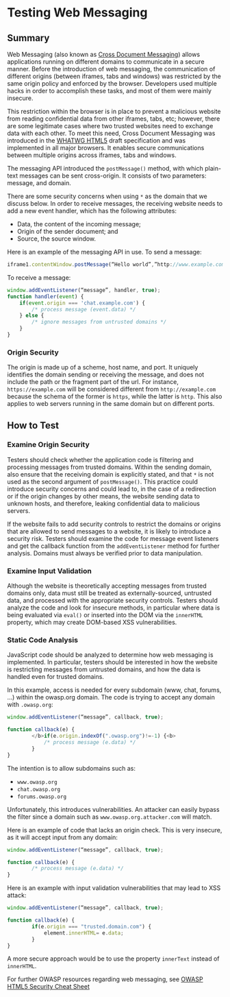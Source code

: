 # Testing Web Messaging

## Summary

Web Messaging (also known as [Cross Document Messaging](https://html.spec.whatwg.org/multipage/web-messaging.html#web-messaging)) allows applications running on different domains to communicate in a secure manner. Before the introduction of web messaging, the communication of different origins (between iframes, tabs and windows) was restricted by the same origin policy and enforced by the browser. Developers used multiple hacks in order to accomplish these tasks, and most of them were mainly insecure.

This restriction within the browser is in place to prevent a malicious website from reading confidential data from other iframes, tabs, etc; however, there are some legitimate cases where two trusted websites need to exchange data with each other. To meet this need, Cross Document Messaging was introduced in the [WHATWG HTML5](https://html.spec.whatwg.org/multipage/) draft specification and was implemented in all major browsers. It enables secure communications between multiple origins across iframes, tabs and windows.

The messaging API introduced the `postMessage()` method, with which plain-text messages can be sent cross-origin. It consists of two parameters: message, and domain.

There are some security concerns when using `*` as the domain that we discuss below. In order to receive messages, the receiving website needs to add a new event handler, which has the following attributes:

- Data, the content of the incoming message;
- Origin of the sender document; and
- Source, the source window.

Here is an example of the messaging API in use. To send a message:

```js
iframe1.contentWindow.postMessage(“Hello world”,”http://www.example.com”);
```

To receive a message:

```js
window.addEventListener(“message”, handler, true);
function handler(event) {
    if(event.origin === 'chat.example.com') {
        /* process message (event.data) */
    } else {
        /* ignore messages from untrusted domains */
    }
}
```

### Origin Security

The origin is made up of a scheme, host name, and port. It uniquely identifies the domain sending or receiving the message, and does not include the path or the fragment part of the url. For instance, `https://example.com` will be considered different from `http://example.com` because the schema of the former is `https`, while the latter is `http`. This also applies to web servers running in the same domain but on different ports.

## How to Test

### Examine Origin Security

Testers should check whether the application code is filtering and processing messages from trusted domains. Within the sending domain, also ensure that the receiving domain is explicitly stated, and that `*` is not used as the second argument of `postMessage()`. This practice could introduce security concerns and could lead to, in the case of a redirection or if the origin changes by other means, the website sending data to unknown hosts, and therefore, leaking confidential data to malicious servers.

If the website fails to add security controls to restrict the domains or origins that are allowed to send messages to a website, it is likely to introduce a security risk. Testers should examine the code for message event listeners and get the callback function from the `addEventListener` method for further analysis. Domains must always be verified prior to data manipulation.

### Examine Input Validation

Although the website is theoretically accepting messages from trusted domains only, data must still be treated as externally-sourced, untrusted data, and processed with the appropriate security controls. Testers should analyze the code and look for insecure methods, in particular where data is being evaluated via `eval()` or inserted into the DOM via the `innerHTML` property, which may create DOM-based XSS vulnerabilities.

### Static Code Analysis

JavaScript code should be analyzed to determine how web messaging is implemented. In particular, testers should be interested in how the website is restricting messages from untrusted domains, and how the data is handled even for trusted domains. 

In this example, access is needed for every subdomain (www, chat, forums, ...) within the owasp.org domain. The code is trying to accept any domain with `.owasp.org`:

```js
window.addEventListener(“message”, callback, true);

function callback(e) {
        </b>if(e.origin.indexOf(".owasp.org")!=-1) {<b>
            /* process message (e.data) */
        }
}
```

The intention is to allow subdomains such as:

- `www.owasp.org`
- `chat.owasp.org`
- `forums.owasp.org`

Unfortunately, this introduces vulnerabilities. An attacker can easily bypass the filter since a domain such as `www.owasp.org.attacker.com` will match.

Here is an example of code that lacks an origin check. This is very insecure, as it will accept input from any domain:

```js
window.addEventListener(“message”, callback, true);

function callback(e) {
        /* process message (e.data) */
}
```

Here is an example with input validation vulnerabilities that may lead to XSS attack:

```js
window.addEventListener(“message”, callback, true);

function callback(e) {
        if(e.origin === "trusted.domain.com") {
            element.innerHTML= e.data;
        }
}
```

A more secure approach would be to use the property `innerText` instead of `innerHTML`.

For further OWASP resources regarding web messaging, see [OWASP HTML5 Security Cheat Sheet](https://cheatsheetseries.owasp.org/cheatsheets/HTML5_Security_Cheat_Sheet.html)